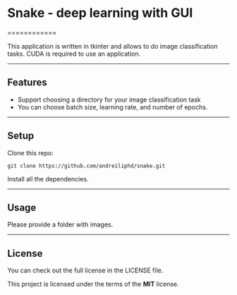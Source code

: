# Snake - deep learning with GUI
============

This application is written in tkinter and allows to do image classification tasks. CUDA is required to use an application.

---

## Features
- Support choosing a directory for your image classification task
- You can choose batch size, learning rate, and number of epochs.

---

## Setup
Clone this repo:
```
git clone https://github.com/andreiliphd/snake.git
```
Install all the dependencies.

---


## Usage

Please provide a folder with images.

---

## License
You can check out the full license in the LICENSE file.

This project is licensed under the terms of the **MIT** license.
